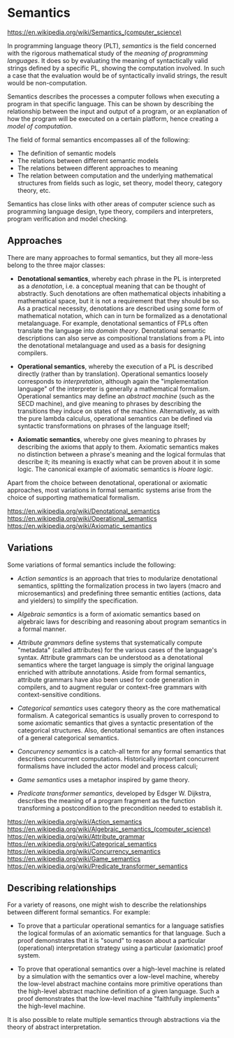 # Semantics 

https://en.wikipedia.org/wiki/Semantics_(computer_science)

In programming language theory (PLT), *semantics* is the field concerned with the rigorous mathematical study of the *meaning of programming languages*. It does so by evaluating the meaning of syntactically valid strings defined by a specific PL, showing the computation involved. In such a case that the evaluation would be of syntactically invalid strings, the result would be non-computation.

Semantics describes the processes a computer follows when executing a program in that specific language. This can be shown by describing the relationship between the input and output of a program, or an explanation of how the program will be executed on a certain platform, hence creating a *model of computation*.

The field of formal semantics encompasses all of the following:
- The definition of semantic models
- The relations between different semantic models
- The relations between different approaches to meaning
- The relation between computation and the underlying mathematical structures from fields such as logic, set theory, model theory, category theory, etc.

Semantics has close links with other areas of computer science such as programming language design, type theory, compilers and interpreters, program verification and model checking.

## Approaches

There are many approaches to formal semantics, but they all more-less belong to the three major classes:

* **Denotational semantics**, whereby each phrase in the PL is interpreted as a *denotation*, i.e. a conceptual meaning that can be thought of abstractly. Such denotations are often mathematical objects inhabiting a mathematical space, but it is not a requirement that they should be so. As a practical necessity, denotations are described using some form of mathematical notation, which can in turn be formalized as a denotational metalanguage. For example, denotational semantics of FPLs often translate the language into *domain theory*. Denotational semantic descriptions can also serve as compositional translations from a PL into the denotational metalanguage and used as a basis for designing compilers.

* **Operational semantics**, whereby the execution of a PL is described directly (rather than by translation). Operational semantics loosely corresponds to *interpretation*, although again the "implementation language" of the interpreter is generally a mathematical formalism. Operational semantics may define an *abstract machine* (such as the SECD machine), and give meaning to phrases by describing the transitions they induce on states of the machine. Alternatively, as with the pure lambda calculus, operational semantics can be defined via syntactic transformations on phrases of the language itself;

* **Axiomatic semantics**, whereby one gives meaning to phrases by describing the axioms that apply to them. Axiomatic semantics makes no distinction between a phrase's meaning and the logical formulas that describe it; its meaning is exactly what can be proven about it in some logic. The canonical example of axiomatic semantics is *Hoare logic*.

Apart from the choice between denotational, operational or axiomatic approaches, most variations in formal semantic systems arise from the choice of supporting mathematical formalism.

https://en.wikipedia.org/wiki/Denotational_semantics
https://en.wikipedia.org/wiki/Operational_semantics
https://en.wikipedia.org/wiki/Axiomatic_semantics


## Variations

Some variations of formal semantics include the following:

* *Action semantics* is an approach that tries to modularize denotational semantics, splitting the formalization process in two layers (macro and microsemantics) and predefining three semantic entities (actions, data and yielders) to simplify the specification.

* *Algebraic semantics* is a form of axiomatic semantics based on algebraic laws for describing and reasoning about program semantics in a formal manner.

* *Attribute grammars* define systems that systematically compute "metadata" (called attributes) for the various cases of the language's syntax. Attribute grammars can be understood as a denotational semantics where the target language is simply the original language enriched with attribute annotations. Aside from formal semantics, attribute grammars have also been used for code generation in compilers, and to augment regular or context-free grammars with context-sensitive conditions.

* *Categorical semantics* uses category theory as the core mathematical formalism. A categorical semantics is usually proven to correspond to some axiomatic semantics that gives a syntactic presentation of the categorical structures. Also, denotational semantics are often instances of a general categorical semantics.

* *Concurrency semantics* is a catch-all term for any formal semantics that describes concurrent computations. Historically important concurrent formalisms have included the actor model and process calculi;

* *Game semantics* uses a metaphor inspired by game theory.

* *Predicate transformer semantics*, developed by Edsger W. Dijkstra, describes the meaning of a program fragment as the function transforming a postcondition to the precondition needed to establish it.

https://en.wikipedia.org/wiki/Action_semantics
https://en.wikipedia.org/wiki/Algebraic_semantics_(computer_science)
https://en.wikipedia.org/wiki/Attribute_grammar
https://en.wikipedia.org/wiki/Categorical_semantics
https://en.wikipedia.org/wiki/Concurrency_semantics
https://en.wikipedia.org/wiki/Game_semantics
https://en.wikipedia.org/wiki/Predicate_transformer_semantics


## Describing relationships

For a variety of reasons, one might wish to describe the relationships between different formal semantics. For example:

* To prove that a particular operational semantics for a language satisfies the logical formulas of an axiomatic semantics for that language. Such a proof demonstrates that it is "sound" to reason about a particular (operational) interpretation strategy using a particular (axiomatic) proof system.

* To prove that operational semantics over a high-level machine is related by a simulation with the semantics over a low-level machine, whereby the low-level abstract machine contains more primitive operations than the high-level abstract machine definition of a given language. Such a proof demonstrates that the low-level machine "faithfully implements" the high-level machine.

It is also possible to relate multiple semantics through abstractions via the theory of abstract interpretation.
